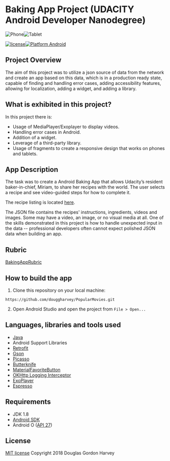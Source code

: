 # Baking App Project (UDACITY Android Developer Nanodegree)

![Phone](https://imgur.com/1RUmerG.gif)![Tablet](https://imgur.com/QyNHV3h.gif)

[![license](https://img.shields.io/github/license/mashape/apistatus.svg)](LICENSE.txt)[![Platform Android](https://img.shields.io/badge/platform-Android-blue.svg)](https://www.android.com)

## Project Overview

The aim of this project was to utilize a json source of data from the network and create an app based on this data, which is in a production ready state, capable of finding and handling error cases, adding accessibility features, allowing for localization, adding a widget, and adding a library.

## What is exhibited in this project?
In this project there is:
* Usage of MediaPlayer/Exoplayer to display videos.
* Handling error cases in Android.
* Addition of a widget.
* Leverage of a third-party library.
* Usage of fragments to create a responsive design that works on phones and tablets.

## App Description
The task was to create a Android Baking App that allows Udacity’s resident baker-in-chief, Miriam, to share her recipes with the world. The user selects a recipe and see video-guided steps for how to complete it.

The recipe listing is located [here](https://d17h27t6h515a5.cloudfront.net/topher/2017/May/59121517_baking/baking.json).

The JSON file contains the recipes' instructions, ingredients, videos and images. Some may have a video, an image, or no visual media at all. One of the skills demonstrated in this project is how to handle unexpected input in the data -- professional developers often cannot expect polished JSON data when building an app.

## Rubric

[BakingAppRubric](documentation/BakingAppRubric.pdf)


## How to build the app

1. Clone this repository on your local machine:

```
https://github.com/douggharvey/PopularMovies.git
```

2. Open Android Studio and open the project from `File > Open...`

## Languages, libraries and tools used

* [Java](https://docs.oracle.com/javase/8/)
* Android Support Libraries
* [Retrofit](https://github.com/square/retrofit)
* [Gson](https://github.com/google/gson)
* [Picasso](https://github.com/square/picasso)
* [Butterknife](https://github.com/JakeWharton/butterknife)
* [MaterialFavoriteButton](https://github.com/IvBaranov/MaterialFavoriteButton)
* [OKHttp Logging Interceptor](https://github.com/square/okhttp/tree/master/okhttp-logging-interceptor)
* [ExoPlayer](https://github.com/google/ExoPlayer)
* [Espresso](https://developer.android.com/training/testing/espresso/index.html)

## Requirements

* JDK 1.8
* [Android SDK](https://developer.android.com/studio/index.html)
* Android O ([API 27](https://developer.android.com/about/versions/oreo/))

## License

[MIT license](LICENSE.txt)
Copyright 2018 Douglas Gordon Harvey


